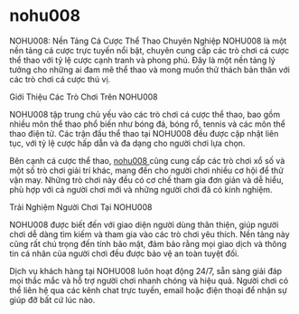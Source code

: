 # nohu008
NOHU008: Nền Tảng Cá Cược Thể Thao Chuyên Nghiệp
NOHU008 là một nền tảng cá cược trực tuyến nổi bật, chuyên cung cấp các trò chơi cá cược thể thao với tỷ lệ cược cạnh tranh và phong phú. Đây là một nền tảng lý tưởng cho những ai đam mê thể thao và mong muốn thử thách bản thân với các trò chơi cá cược thú vị.

Giới Thiệu Các Trò Chơi Trên NOHU008

NOHU008 tập trung chủ yếu vào các trò chơi cá cược thể thao, bao gồm nhiều môn thể thao phổ biến như bóng đá, bóng rổ, tennis và các môn thể thao điện tử. Các trận đấu thể thao tại NOHU008 đều được cập nhật liên tục, với tỷ lệ cược hấp dẫn và đa dạng cho người chơi lựa chọn.

Bên cạnh cá cược thể thao, <a href="https://nohu008.online"> nohu008 </a>  cũng cung cấp các trò chơi xổ số và một số trò chơi giải trí khác, mang đến cho người chơi nhiều cơ hội để thử vận may. Những trò chơi này đều có cơ chế tham gia đơn giản và dễ hiểu, phù hợp với cả người chơi mới và những người chơi đã có kinh nghiệm.

Trải Nghiệm Người Chơi Tại NOHU008

NOHU008 được biết đến với giao diện người dùng thân thiện, giúp người chơi dễ dàng tìm kiếm và tham gia vào các trò chơi yêu thích. Nền tảng này cũng rất chú trọng đến tính bảo mật, đảm bảo rằng mọi giao dịch và thông tin cá nhân của người chơi đều được bảo vệ an toàn tuyệt đối.

Dịch vụ khách hàng tại NOHU008 luôn hoạt động 24/7, sẵn sàng giải đáp mọi thắc mắc và hỗ trợ người chơi nhanh chóng và hiệu quả. Người chơi có thể liên hệ qua các kênh chat trực tuyến, email hoặc điện thoại để nhận sự giúp đỡ bất cứ lúc nào.
